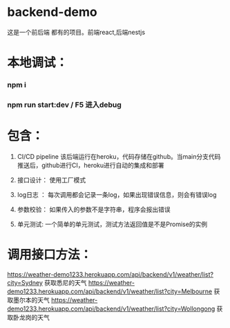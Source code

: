 # backend-demo
这是一个前后端 都有的项目。前端react,后端nestjs

# 本地调试：

### npm i
### npm run start:dev / F5 进入debug

# 包含：

1. CI/CD pipeline
该后端运行在heroku，代码存储在github。当main分支代码推送后，github进行CI，heroku进行自动的集成和部署

2. 接口设计：
使用工厂模式

3. log日志 ：
每次调用都会记录一条log，如果出现错误信息，则会有错误log

4. 参数校验：
如果传入的参数不是字符串，程序会报出错误

5. 单元测试:
一个简单的单元测试，测试方法返回值是不是Promise的实例

# 调用接口方法：

https://weather-demo1233.herokuapp.com/api/backend/v1/weather/list?city=Sydney 获取悉尼的天气
https://weather-demo1233.herokuapp.com/api/backend/v1/weather/list?city=Melbourne 获取墨尔本的天气
https://weather-demo1233.herokuapp.com/api/backend/v1/weather/list?city=Wollongong 获取卧龙岗的天气
